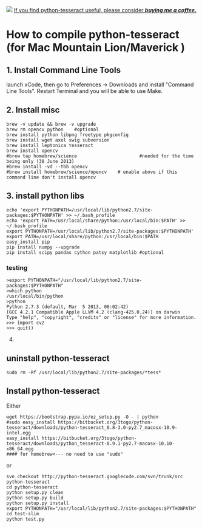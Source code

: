 [![](http://python-tesseract.googlecode.com/files/sf_coffee_small.jpg)](https://www.paypal.com/cgi-bin/webscr?cmd=_cart&business=VD2Y4PZSK7T86&lc=HK&item_name=To%20support%20the%20development%20of%20python%2dtesseract&amount=5%2e00&currency_code=USD&button_subtype=products&add=1&bn=PP%2dShopCartBF%3abtn_cart_LG%2egif%3aNonHosted)     [If you find python-tesseract useful, please consider ](https://www.paypal.com/cgi-bin/webscr?cmd=_cart&business=VD2Y4PZSK7T86&lc=HK&item_name=To%20support%20the%20development%20of%20python%2dtesseract&amount=5%2e00&currency_code=USKD&button_subtype=products&add=1&bn=PP%2dShopCartBF%3abtn_cart_LG%2egif%3aNonHosted)**_[buying me a coffee.](https://www.paypal.com/cgi-bin/webscr?cmd=_cart&business=VD2Y4PZSK7T86&lc=HK&item_name=To%20support%20the%20development%20of%20python%2dtesseract&amount=5%2e00&currency_code=USKD&button_subtype=products&add=1&bn=PP%2dShopCartBF%3abtn_cart_LG%2egif%3aNonHosted)_**
# How to compile python-tesseract (for Mac Mountain Lion/Maverick ) #
## 1. Install Command Line Tools ##
launch xCode, then go to Preferences -> Downloads and install "Command Line Tools".
Restart Terminal and you will be able to use Make.

## 2. Install misc ##
```
brew -v update && brew -v upgrade
brew rm opencv python    #optional
brew install python libpng freetype pkgconfig
brew install wget axel swig subversion
brew install leptonica tesseract  
brew install opencv
#brew tap homebrew/science                       #needed for the time being only (30 June 2013)
#brew install -vd --tbb opencv
#brew install homebrew/science/opencv    # enable above if this command line don't install opencv

```
## 3. install python libs ##
```
echo 'export PYTHONPATH=/usr/local/lib/python2.7/site-packages:$PYTHONPATH' >> ~/.bash_profile
echo 'export PATH=/usr/local/share/python:/usr/local/bin:$PATH' >> ~/.bash_profile
export PYTHONPATH=/usr/local/lib/python2.7/site-packages:$PYTHONPATH'
export PATH=/usr/local/share/python:/usr/local/bin:$PATH
easy_install pip
pip install numpy --upgrade
pip install scipy pandas cython patsy matplotlib #optional

```
### testing ###
```
>export PYTHONPATH="/usr/local/lib/python2.7/site-packages:$PYTHONPATH"
>which python
/usr/local/bin/python
>python
Python 2.7.3 (default, Mar  5 2013, 00:02:42) 
[GCC 4.2.1 Compatible Apple LLVM 4.2 (clang-425.0.24)] on darwin
Type "help", "copyright", "credits" or "license" for more information.
>>> import cv2
>>> quit()
```

4.
## uninstall python-tesseract ##
```
sudo rm -Rf /usr/local/lib/python2.7/site-packages/*tess* 
```
## Install python-tesseract ##
Either
```
wget https://bootstrap.pypa.io/ez_setup.py -O - | python
#sudo easy_install https://bitbucket.org/3togo/python-tesseract/downloads/python-tesseract_0.8-3.0-py2.7_macosx-10.9-intel.egg
easy_install https://bitbucket.org/3togo/python-tesseract/downloads/python_tesseract-0.9.1-py2.7-macosx-10.10-x86_64.egg
#### for homebrew<--- no need to use "sudo"
```
or
```
svn checkout http://python-tesseract.googlecode.com/svn/trunk/src python-tesseract
cd python-tesseract
python setup.py clean
python setup.py build
python setup.py install
export PYTHONPATH="/usr/local/lib/python2.7/site-packages:$PYTHONPATH"
cd test-slim
python test.py
```

